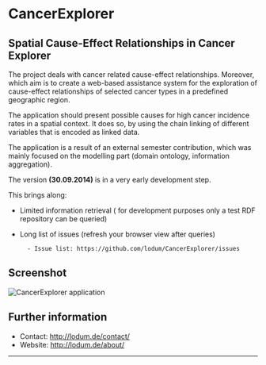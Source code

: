 # CancerExplorer


## Spatial Cause-Effect Relationships in Cancer Explorer

The project deals with cancer related cause-effect relationships. Moreover, which aim is to create a
web-based assistance system for the exploration of cause-effect relationships of selected cancer
types in a predefined geographic region.

The application should present possible causes for high cancer incidence rates in a spatial context. It does so, by
using the chain linking of different variables that is encoded as linked data.

The application is a result of an external semester contribution, which was mainly focused on the modelling part (domain ontology, information aggregation).  

The version **(30.09.2014)** is in a very early development step.

This brings along:

- Limited information retrieval ( for development purposes only a test RDF repository can be queried) 
- Long list of issues (refresh your browser view after queries)

		- Issue list: https://github.com/lodum/CancerExplorer/issues




## Screenshot
![CancerExplorer application][1]



## Further information
- Contact: http://lodum.de/contact/
- Website: http://lodum.de/about/

-----

[1]: https://github.com/lodum/CancerExplorer/blob/master/web%20application/libraries/Images/screenshot_overview.png 
